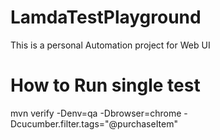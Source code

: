 # LamdaTestPlayground
This is a personal Automation project for Web UI

# How to Run single test
mvn verify -Denv=qa -Dbrowser=chrome -Dcucumber.filter.tags="@purchaseItem"
